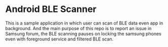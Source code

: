 # Android BLE Scanner

This is a sample application in which user can scan of BLE data even app in background.
And the main purpose of this repo is to report an issue in Samsung forum, the BLE scanning pauses on locking the samsung phones even with foreground service and filtered BLE scan.
